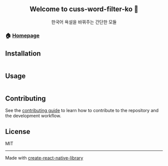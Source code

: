 <h2 align="center">Welcome to cuss-word-filter-ko 👋</h2>
<div align="center">
    <p>한국어 욕설을 바꿔주는 간단한 모듈</p>
</div>

### 🏠 [Homepage](https://github.com/Kwonkunkun/cuss-word-filter-ko)
  
## Installation

```sh
```

## Usage

```ts
```

## Contributing

See the [contributing guide](CONTRIBUTING.md) to learn how to contribute to the repository and the development workflow.

## License

MIT

---

Made with [create-react-native-library](https://github.com/callstack/react-native-builder-bob)